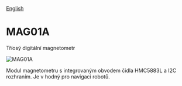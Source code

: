 
[English](./README.md)
<!--- module --->
# MAG01A
<!--- Emodule --->

<!--- subtitle --->Tříosý digitální magnetometr<!--- Esubtitle --->

![MAG01A](/doc/img/MAG01A_top_big.jpg)

<!--- description --->Modul magnetometru s integrovaným obvodem čidla HMC5883L a I2C rozhraním. Je v hodný pro navigaci robotů.<!--- Edescription --->
            